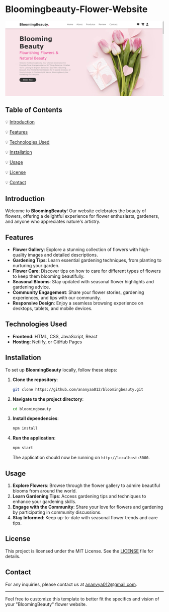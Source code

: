 # Bloomingbeauty-Flower-Website
  <img src="https://github.com/ananyaa012/Bloomingbeauty-Flower-Website/blob/main/Bloomingbeauty/img/Screenshot%202024-07-17%20180749.png">
</div>



## Table of Contents

💡  [Introduction](#introduction)

💡 [Features](#features)

💡 [Technologies Used](#technologies-used)

💡 [Installation](#installation)

💡 [Usage](#usage)

💡 [License](#license)

💡 [Contact](#contact)

## Introduction

Welcome to **BloomingBeauty**! Our website celebrates the beauty of flowers, offering a delightful experience for flower enthusiasts, gardeners, and anyone who appreciates nature's artistry.

## Features

- **Flower Gallery**: Explore a stunning collection of flowers with high-quality images and detailed descriptions.
- **Gardening Tips**: Learn essential gardening techniques, from planting to nurturing your garden.
- **Flower Care**: Discover tips on how to care for different types of flowers to keep them blooming beautifully.
- **Seasonal Blooms**: Stay updated with seasonal flower highlights and gardening advice.
- **Community Engagement**: Share your flower stories, gardening experiences, and tips with our community.
- **Responsive Design**: Enjoy a seamless browsing experience on desktops, tablets, and mobile devices.

## Technologies Used

- **Frontend**: HTML, CSS, JavaScript, React
- **Hosting**:  Netlify, or GitHub Pages

## Installation

To set up **BloomingBeauty** locally, follow these steps:

1. **Clone the repository**:
   ```sh
   git clone https://github.com/ananyaa012/bloomingbeauty.git
   ```

2. **Navigate to the project directory**:
   ```sh
   cd bloomingbeauty
   ```

3. **Install dependencies**:
   ```sh
   npm install
   ```

4. **Run the application**:
   ```sh
   npm start
   ```

   The application should now be running on `http://localhost:3000`.

## Usage

1. **Explore Flowers**: Browse through the flower gallery to admire beautiful blooms from around the world.
2. **Learn Gardening Tips**: Access gardening tips and techniques to enhance your gardening skills.
3. **Engage with the Community**: Share your love for flowers and gardening by participating in community discussions.
4. **Stay Informed**: Keep up-to-date with seasonal flower trends and care tips.


## License

This project is licensed under the MIT License. See the [LICENSE](LICENSE) file for details.

## Contact

For any inquiries, please contact us at [ananyya012@gmail.com](ananyya012@gmail.com).

---

Feel free to customize this template to better fit the specifics and vision of your "BloomingBeauty" flower website.
